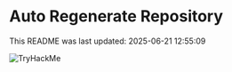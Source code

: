 # Auto Regenerate Repository

This README was last updated: 2025-06-21 12:55:09

 ![TryHackMe](https://tryhackme.com/badge/533634)